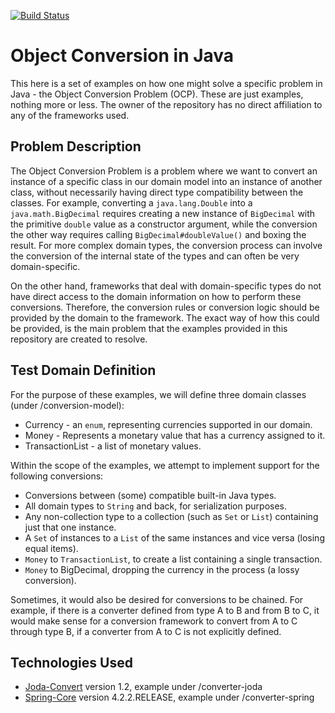 [![Build Status](https://api.travis-ci.org/t6nn/object-conversion-tests.png?branch=master)](https://travis-ci.org/t6nn/object-conversion-tests) <br/>

# Object Conversion in Java
This here is a set of examples on how one might solve a specific problem in Java - the Object Conversion Problem (OCP).
These are just examples, nothing more or less. The owner of the repository has no direct affiliation to any of the frameworks 
used.

## Problem Description
The Object Conversion Problem is a problem where we want to convert an instance of a specific class in our domain model
into an instance of another class, without necessarily having direct type compatibility between the classes. 
For example, converting a `java.lang.Double` into a `java.math.BigDecimal` requires creating a new instance of `BigDecimal`
with the primitive `double` value as a constructor argument, while the conversion the other way requires calling 
`BigDecimal#doubleValue()` and boxing the result. For more complex domain types, the conversion process can involve the
conversion of the internal state of the types and can often be very domain-specific.

On the other hand, frameworks that deal with domain-specific types do not have direct access to the domain information on
how to perform these conversions. Therefore, the conversion rules or conversion logic should be provided by the domain
to the framework. The exact way of how this could be provided, is the main problem that the examples provided in this repository
are created to resolve.

## Test Domain Definition
For the purpose of these examples, we will define three domain classes (under /conversion-model):
- Currency - an `enum`, representing currencies supported in our domain.
- Money - Represents a monetary value that has a currency assigned to it.
- TransactionList - a list of monetary values.

Within the scope of the examples, we attempt to implement support for the following conversions:
- Conversions between (some) compatible built-in Java types.
- All domain types to `String` and back, for serialization purposes.
- Any non-collection type to a collection (such as `Set` or `List`) containing just that one instance.
- A `Set` of instances to a `List` of the same instances and vice versa (losing equal items). 
- `Money` to `TransactionList`, to create a list containing a single transaction.
- `Money` to BigDecimal, dropping the currency in the process (a lossy conversion).

Sometimes, it would also be desired for conversions to be chained. For example, if there is a converter defined from type A to B and from B to C, it would make sense for a conversion framework to convert from A to C through type B, if a converter from A to C is not explicitly defined.

## Technologies Used
- [Joda-Convert](http://www.joda.org/joda-convert/) version 1.2, example under /converter-joda
- [Spring-Core](http://docs.spring.io/spring/docs/current/spring-framework-reference/html/validation.html) version 4.2.2.RELEASE, example under /converter-spring